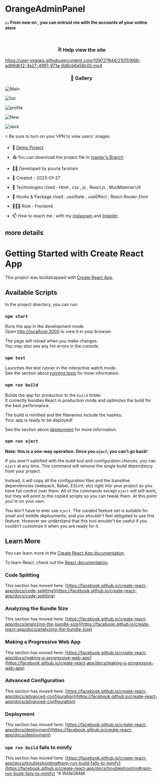 # OrangeAdminPanel

💵 **From now on , you can entrust me with the accounts of your online store**
<p>&nbsp;</p>
<h3 align="center"> ☃ Help view the site </h3>

https://user-images.githubusercontent.com/109727844/210151666-ad89db12-3a27-4991-971a-9d8cb6e58c05.mp4
 
<h3 align="center"> 📸 Gallery </h3>

![Main](https://user-images.githubusercontent.com/109727844/215094697-5f2e54f9-8095-4b9e-bb75-28d316f31fd6.jpg)

![list](https://user-images.githubusercontent.com/109727844/215095165-277f23e3-c5f4-460d-8ea6-1a673e90f33d.jpg)

![profile](https://user-images.githubusercontent.com/109727844/215095551-3aff74e6-b74b-41ab-8c9e-c32f0819f8b1.jpg)

![New](https://user-images.githubusercontent.com/109727844/215096132-7c6d2b35-411a-4945-bb3a-d38238f50d34.jpg)

![dark](https://user-images.githubusercontent.com/109727844/215096554-4e9f1b72-c4f5-425d-85a2-959f03fc57e1.jpg)

⚡ Be sure to turn on your VPN to view users' images

- 🔗 [Demo Project](https://pouria-farahani-developer.github.io/Orange-Admin-Panel/#/)

- 📤 You can download the project file In [master's Branch](https://github.com/Pouria-Farahani-developer/Orange-Admin-Panel/tree/master)

- 👨‍💻 Developed by pouria farahani

- 📆 Created - 2023-01-27

- 🤖 Technologies Used - Html , css , js , React.js , Mui(Material UI)

- 🚧 Hooks & Package Used : useState , useEffect , React-Router-Dom

- 🕵🏻‍♀️ Role - Frontend

- 📫 How to reach me : with my [instagram](https://www.instagram.com/pouria_farahani_developer) and [linkedin](https://www.linkedin.com/in/pouria-farahani-developer)

## more details

# Getting Started with Create React App

This project was bootstrapped with [Create React App](https://github.com/facebook/create-react-app).

## Available Scripts

In the project directory, you can run:

### `npm start`

Runs the app in the development mode.\
Open [http://localhost:3000](http://localhost:3000) to view it in your browser.

The page will reload when you make changes.\
You may also see any lint errors in the console.

### `npm test`

Launches the test runner in the interactive watch mode.\
See the section about [running tests](https://facebook.github.io/create-react-app/docs/running-tests) for more information.

### `npm run build`

Builds the app for production to the `build` folder.\
It correctly bundles React in production mode and optimizes the build for the best performance.

The build is minified and the filenames include the hashes.\
Your app is ready to be deployed!

See the section about [deployment](https://facebook.github.io/create-react-app/docs/deployment) for more information.

### `npm run eject`

**Note: this is a one-way operation. Once you `eject`, you can't go back!**

If you aren't satisfied with the build tool and configuration choices, you can `eject` at any time. This command will remove the single build dependency from your project.

Instead, it will copy all the configuration files and the transitive dependencies (webpack, Babel, ESLint, etc) right into your project so you have full control over them. All of the commands except `eject` will still work, but they will point to the copied scripts so you can tweak them. At this point you're on your own.

You don't have to ever use `eject`. The curated feature set is suitable for small and middle deployments, and you shouldn't feel obligated to use this feature. However we understand that this tool wouldn't be useful if you couldn't customize it when you are ready for it.

## Learn More

You can learn more in the [Create React App documentation](https://facebook.github.io/create-react-app/docs/getting-started).

To learn React, check out the [React documentation](https://reactjs.org/).

### Code Splitting

This section has moved here: [https://facebook.github.io/create-react-app/docs/code-splitting](https://facebook.github.io/create-react-app/docs/code-splitting)

### Analyzing the Bundle Size

This section has moved here: [https://facebook.github.io/create-react-app/docs/analyzing-the-bundle-size](https://facebook.github.io/create-react-app/docs/analyzing-the-bundle-size)

### Making a Progressive Web App

This section has moved here: [https://facebook.github.io/create-react-app/docs/making-a-progressive-web-app](https://facebook.github.io/create-react-app/docs/making-a-progressive-web-app)

### Advanced Configuration

This section has moved here: [https://facebook.github.io/create-react-app/docs/advanced-configuration](https://facebook.github.io/create-react-app/docs/advanced-configuration)

### Deployment

This section has moved here: [https://facebook.github.io/create-react-app/docs/deployment](https://facebook.github.io/create-react-app/docs/deployment)

### `npm run build` fails to minify

This section has moved here: [https://facebook.github.io/create-react-app/docs/troubleshooting#npm-run-build-fails-to-minify](https://facebook.github.io/create-react-app/docs/troubleshooting#npm-run-build-fails-to-minify)
"# IRANGRAM
